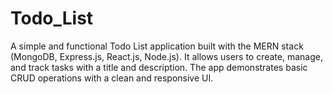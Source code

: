 # Todo_List
A simple and functional Todo List application built with the MERN stack (MongoDB, Express.js, React.js, Node.js). It allows users to create, manage, and track tasks with a title and description. The app demonstrates basic CRUD operations with a clean and responsive UI.
